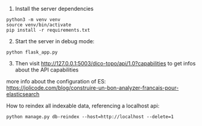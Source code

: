 1) Install the server dependencies
```
python3 -m venv venv
source venv/bin/activate
pip install -r requirements.txt
```
2) Start the server in debug mode:
```
python flask_app.py
```
3) Then visit http://127.0.0.1:5003/dico-topo/api/1.0?capabilities to get infos about the API capabilities


more info about the configuration of ES:  https://jolicode.com/blog/construire-un-bon-analyzer-francais-pour-elasticsearch


How to reindex all indexable data, referencing a localhost api:
```
python manage.py db-reindex --host=http://localhost --delete=1  
```
